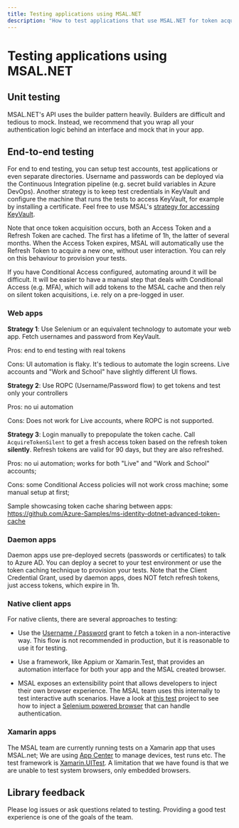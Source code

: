 ```yaml
---
title: Testing applications using MSAL.NET
description: "How to test applications that use MSAL.NET for token acquisition."
---
```


# Testing applications using MSAL.NET

## Unit testing

MSAL.NET's API uses the builder pattern heavily. Builders are difficult and tedious to mock. Instead, we recommend that you wrap all your authentication logic behind an interface and mock that in your app.

## End-to-end testing

For end to end testing, you can setup test accounts, test applications or even separate directories. Username and passwords can be deployed via the Continuous Integration pipeline (e.g. secret build variables in Azure DevOps). Another strategy is to keep test credentials in KeyVault and configure the machine that runs the tests to access KeyVault, for example by installing a certificate. Feel free to use MSAL's [strategy for accessing KeyVault](https://github.com/AzureAD/microsoft-authentication-library-for-dotnet/blob/master/tests/Microsoft.Identity.Test.LabInfrastructure/KeyVaultSecretsProvider.cs#L112).

Note that once token acquisition occurs, both an Access Token and a Refresh Token are cached. The first has a lifetime of 1h, the latter of several months. When the Access Token expires, MSAL will automatically use the Refresh Token to acquire a new one, without user interaction. You can rely on this behaviour to provision your tests.

If you have Conditional Access configured, automating around it will be difficult. It will be easier to have a manual step that deals with Conditional Access (e.g. MFA), which will add tokens to the MSAL cache and then rely on silent token acquisitions, i.e. rely on a pre-logged in user.

### Web apps

**Strategy 1**: Use Selenium or an equivalent technology to automate your web app. Fetch usernames and password from KeyVault.

Pros: end to end testing with real tokens  

Cons: UI automation is flaky. It's tedious to automate the login screens. Live accounts and "Work and School" have slightly different UI flows.

**Strategy 2**: Use ROPC (Username/Password flow) to get tokens and test only your controllers

Pros: no ui automation

Cons: Does not work for Live accounts, where ROPC is not supported.

**Strategy 3**: Login manually to prepopulate the token cache. Call `AcquireTokenSilent` to get a fresh access token based on the refresh token **silently**. Refresh tokens are valid for 90 days, but they are also refreshed.

Pros: no ui automation; works for both "Live" and "Work and School" accounts;

Cons: some Conditional Access policies will not work cross machine; some manual setup at first;

Sample showcasing token cache sharing between apps: https://github.com/Azure-Samples/ms-identity-dotnet-advanced-token-cache

### Daemon apps

Daemon apps use pre-deployed secrets (passwords or certificates) to talk to Azure AD. You can deploy a secret to your test environment or use the token caching technique to provision your tests. Note that the Client Credential Grant, used by daemon apps, does NOT fetch refresh tokens, just access tokens, which expire in 1h.

### Native client apps

For native clients, there are several approaches to testing:

- Use the [Username / Password](https://github.com/AzureAD/microsoft-authentication-library-for-dotnet/wiki/Username-Password-Authentication) grant to fetch a token in a non-interactive way. This flow is not recommended in production, but it is reasonable to use it for testing.

- Use a framework, like Appium or Xamarin.Test, that provides an automation interface for both your app and the MSAL created browser.

- MSAL exposes an extensibility point that allows developers to inject their own browser experience. The MSAL team uses this internally to test interactive auth scenarios. Have a look at [this test](https://github.com/AzureAD/microsoft-authentication-library-for-dotnet/blob/main/tests/Microsoft.Identity.Test.Integration.netfx/SeleniumTests/InteractiveFlowTests.cs) project to see how to inject a [Selenium powered browser](https://github.com/AzureAD/microsoft-authentication-library-for-dotnet/tree/main/tests/Microsoft.Identity.Test.Integration.netfx/Infrastructure) that can handle authentication.

### Xamarin apps

The MSAL team are currently running tests on a Xamarin app that uses MSAL.net; We are using [App Center](https://appcenter.ms/apps) to manage devices, test runs etc. The test framework is [Xamarin.UITest](/appcenter/test-cloud/uitest/). A limitation that we have found is that we are unable to test system browsers, only embedded browsers.

## Library feedback

Please log issues or ask questions related to testing. Providing a good test experience is one of the goals of the team.
